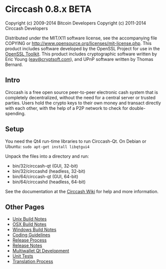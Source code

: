 Circcash 0.8.x BETA
====================

Copyright (c) 2009-2014 Bitcoin Developers
Copyright (c) 2011-2014 Circcash Developers

Distributed under the MIT/X11 software license, see the accompanying
file COPYING or http://www.opensource.org/licenses/mit-license.php.
This product includes software developed by the OpenSSL Project for use in the [OpenSSL Toolkit](http://www.openssl.org/). This product includes
cryptographic software written by Eric Young ([eay@cryptsoft.com](mailto:eay@cryptsoft.com)), and UPnP software written by Thomas Bernard.


Intro
---------------------
Circcash is a free open source peer-to-peer electronic cash system that is
completely decentralized, without the need for a central server or trusted
parties.  Users hold the crypto keys to their own money and transact directly
with each other, with the help of a P2P network to check for double-spending.


Setup
---------------------
You need the Qt4 run-time libraries to run Circcash-Qt. On Debian or Ubuntu:
	`sudo apt-get install libqtgui4`

Unpack the files into a directory and run:

- bin/32/circcash-qt (GUI, 32-bit)
- bin/32/circcashd (headless, 32-bit)
- bin/64/circcash-qt (GUI, 64-bit)
- bin/64/circcashd (headless, 64-bit)

See the documentation at the [Circcash Wiki](http://circcash.info)
for help and more information.


Other Pages
---------------------
- [Unix Build Notes](build-unix.md)
- [OSX Build Notes](build-osx.md)
- [Windows Build Notes](build-msw.md)
- [Coding Guidelines](coding.md)
- [Release Process](release-process.md)
- [Release Notes](release-notes.md)
- [Multiwallet Qt Development](multiwallet-qt.md)
- [Unit Tests](unit-tests.md)
- [Translation Process](translation_process.md)
